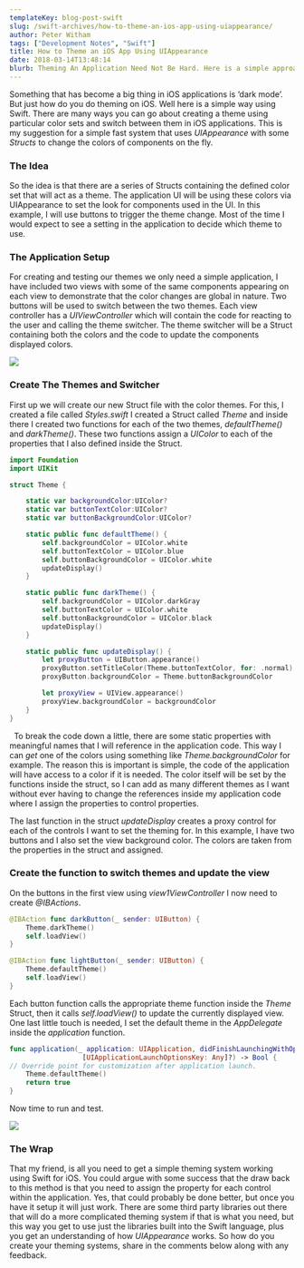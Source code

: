 ```yaml
---
templateKey: blog-post-swift
slug: /swift-archives/how-to-theme-an-ios-app-using-uiappearance/
author: Peter Witham
tags: ["Development Notes", "Swift"]
title: How to Theme an iOS App Using UIAppearance
date: 2018-03-14T13:48:14
blurb: Theming An Application Need Not Be Hard. Here is a simple approach using UIAppearance to create and apply a theme.
---
```


Something that has become a big thing in iOS applications is ‘dark mode’. But just how do you do theming on iOS. Well here is a simple way using Swift. There are many ways you can go about creating a theme using particular color sets and switch between them in iOS applications. This is my suggestion for a simple fast system that uses _UIAppearance_ with some _Structs_ to change the colors of components on the fly.

### The Idea

So the idea is that there are a series of Structs containing the defined color set that will act as a theme. The application UI will be using these colors via UIAppearance to set the look for components used in the UI. In this example, I will use buttons to trigger the theme change. Most of the time I would expect to see a setting in the application to decide which theme to use.

### The Application Setup

For creating and testing our themes we only need a simple application, I have included two views with some of the same components appearing on each view to demonstrate that the color changes are global in nature. Two buttons will be used to switch between the two themes. Each view controller has a _UIViewController_ which will contain the code for reacting to the user and calling the theme switcher. The theme switcher will be a Struct containing both the colors and the code to update the components displayed colors.

![](https://peterwitham.com/wp-content/uploads/2018/03/2ViewControllersWithControls-squashed.png)

### Create The Themes and Switcher

First up we will create our new Struct file with the color themes. For this, I created a file called _Styles.swift_ I created a Struct called _Theme_ and inside there I created two functions for each of the two themes, _defaultTheme()_ and _darkTheme()_. These two functions assign a _UIColor_ to each of the properties that I also defined inside the Struct.


``` swift
import Foundation
import UIKit

struct Theme {

    static var backgroundColor:UIColor?
    static var buttonTextColor:UIColor?
    static var buttonBackgroundColor:UIColor?

    static public func defaultTheme() {
        self.backgroundColor = UIColor.white
        self.buttonTextColor = UIColor.blue
        self.buttonBackgroundColor = UIColor.white
        updateDisplay()
    }

    static public func darkTheme() {
        self.backgroundColor = UIColor.darkGray
        self.buttonTextColor = UIColor.white
        self.buttonBackgroundColor = UIColor.black
        updateDisplay()
    }

    static public func updateDisplay() {
        let proxyButton = UIButton.appearance()
        proxyButton.setTitleColor(Theme.buttonTextColor, for: .normal)
        proxyButton.backgroundColor = Theme.buttonBackgroundColor

        let proxyView = UIView.appearance()
        proxyView.backgroundColor = backgroundColor
    }
}
```

  To break the code down a little, there are some static properties with meaningful names that I will reference in the application code. This way I can _get_ one of the colors using something like _Theme.backgroundColor_ for example. The reason this is important is simple, the code of the application will have access to a color if it is needed. The color itself will be set by the functions inside the struct, so I can add as many different themes as I want without ever having to change the references inside my application code where I assign the properties to control properties.

The last function in the struct _updateDisplay_ creates a proxy control for each of the controls I want to set the theming for. In this example, I have two buttons and I also set the view background color. The colors are taken from the properties in the struct and assigned.

### Create the function to switch themes and update the view

On the buttons in the first view using _view1ViewController_ I now need to create _@IBActions_.

``` swift
@IBAction func darkButton(_ sender: UIButton) {
    Theme.darkTheme()
    self.loadView()
}

@IBAction func lightButton(_ sender: UIButton) {
    Theme.defaultTheme()
    self.loadView()
}
```

Each button function calls the appropriate theme function inside the _Theme_ Struct, then it calls _self.loadView()_ to update the currently displayed view. One last little touch is needed, I set the default theme in the _AppDelegate_ inside the _application_ function.

``` swift
func application(_ application: UIApplication, didFinishLaunchingWithOptions launchOptions:
                  [UIApplicationLaunchOptionsKey: Any]?) -> Bool {
// Override point for customization after application launch.
    Theme.defaultTheme()
    return true
}
```

Now time to run and test.

![](https://peterwitham.com/wp-content/uploads/2018/03/Capture.gif)

### The Wrap

That my friend, is all you need to get a simple theming system working using Swift for iOS. You could argue with some success that the draw back to this method is that you need to assign the property for each control within the application. Yes, that could probably be done better, but once you have it setup it will just work. There are some third party libraries out there that will do a more complicated theming system if that is what you need, but this way you get to use just the libraries built into the Swift language, plus you get an understanding of how _UIAppearance_ works. So how do you create your theming systems, share in the comments below along with any feedback.
